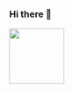 ### Hi there 👋
<img src="https://github.com/athinanyen/athinanyen/assets/137195932/8196dd46-fe86-4824-9fb5-1cbecd8258f1" height="100" width="100">

<!--
**athinanyen/athinanyen** is a ✨ _special_ ✨ repository because its `README.md` (this file) appears on your GitHub profile.

Here are some ideas to get you started:

- 🔭 I’m currently working on ...
- 🌱 I’m currently learning ...
- 👯 I’m looking to collaborate on ...
- 🤔 I’m looking for help with ...
- 💬 Ask me about ...
- 📫 How to reach me: ...
- 😄 Pronouns: ...
- ⚡ Fun fact: ...
-->
